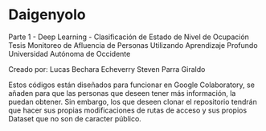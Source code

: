 # Daigenyolo
Parte 1 - Deep Learning - Clasificación de Estado de Nivel de Ocupación
Tesis Monitoreo de Afluencia de Personas Utilizando Aprendizaje Profundo
Universidad Autónoma de Occidente

Creado por: 
Lucas Bechara Echeverry
Steven Parra Giraldo

Estos códigos están diseñados para funcionar en Google Colaboratory, se añaden para que las personas que deseen tener más información, la puedan obtener. Sin embargo, los que deseen clonar el repositorio tendrán que hacer sus propias modificaciones de rutas de acceso y sus propios Dataset que no son de caracter público. 
